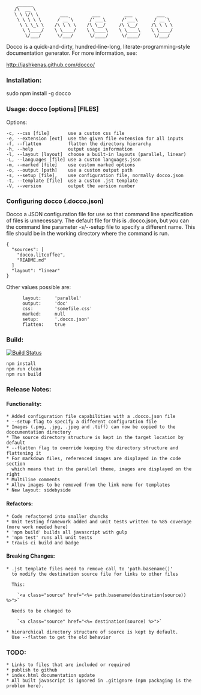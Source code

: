 ```
    ______
   /\  __ \
   \ \ \/\ \        ___         ___         ___         ___
    \ \ \ \ \      / __`\      /'___\      /'___\      / __`\
     \ \ \_\ \    /\ \ \ \    /\ \__/     /\ \__/     /\ \ \ \
      \ \____/    \ \____/    \ \____\    \ \____\    \ \____/
       \/___/      \/___/      \/____/     \/____/     \/___/

```
Docco is a quick-and-dirty, hundred-line-long, literate-programming-style
documentation generator. For more information, see:

http://jashkenas.github.com/docco/

### Installation:

  sudo npm install -g docco

### Usage: docco [options] [FILES]

  Options:

    -c, --css [file]       use a custom css file
    -e, --extension [ext]  use the given file extension for all inputs
    -f, --flatten          flatten the directory hierarchy
    -h, --help             output usage information
    -l, --layout [layout]  choose a built-in layouts (parallel, linear)
    -L, --languages [file] use a custom languages.json
    -m, --marked [file]    use custom marked options
    -o, --output [path]    use a custom output path
    -s, --setup [file],    use configuration file, normally docco.json
    -t, --template [file]  use a custom .jst template
    -V, --version          output the version number

### Configuring docco (.docco.json)

Docco a JSON configuration file for use so that command line specification of files is unnecessary.
The default file for this is .docco.json, but you can the command line parameter -s/--setup file to specify a different name.
This file should be in the working directory where the command is run.

```
{
  "sources": [
    "docco.litcoffee",
    "README.md"
  ]
  "layout": "linear"
}
```

Other values possible are:

```
      layout:     'parallel'
      output:     'doc'
      css:        'somefile.css'
      marked:     null
      setup:      '.docco.json'
      flatten:    true
```

### Build:

[![Build Status](https://travis-ci.org/robblovell/docco.svg?branch=master)](https://travis-ci.org/robblovell/docco)

```
npm install
npm run clean
npm run build
```

### Release Notes:

#### Functionality:

    * Added configuration file capabilities with a .docco.json file
    * --setup flag to specify a different configuration file
    * Images (.png, .jpg, .jpeg and .tiff) can now be copied to the doccumentation directory
    * The source directory structure is kept in the target location by default
    * --flatten flag to override keeping the directory structure and flattening it
    * For markdown files, referenced images are displayed in the code section
      which means that in the parallel theme, images are displayed on the right
    * Multiline comments
    * Allow images to be removed from the link menu for templates 
    * New layout: sidebyside

#### Refactors:

    * Code refactored into smaller chuncks
    * Unit testing framework added and unit tests written to %85 coverage (more work needed here)
    * 'npm build' builds all javascript with gulp
    * 'npm test' runs all unit tests
    * travis ci build and badge

#### Breaking Changes:

    * .jst template files need to remove call to 'path.basename()'
      to modify the destination source file for links to other files

      This:

        `<a class="source" href="<%= path.basename(destination(source)) %>">`

      Needs to be changed to

        `<a class="source" href="<%= destination(source) %>">`

    * hierarchical directory structure of source is kept by default.
      Use --flatten to get the old behavior


### TODO:

    * Links to files that are included or required
    * publish to github
    * index.html documentation update
    * All built javascript is ignored in .gitignore (npm packaging is the problem here).

